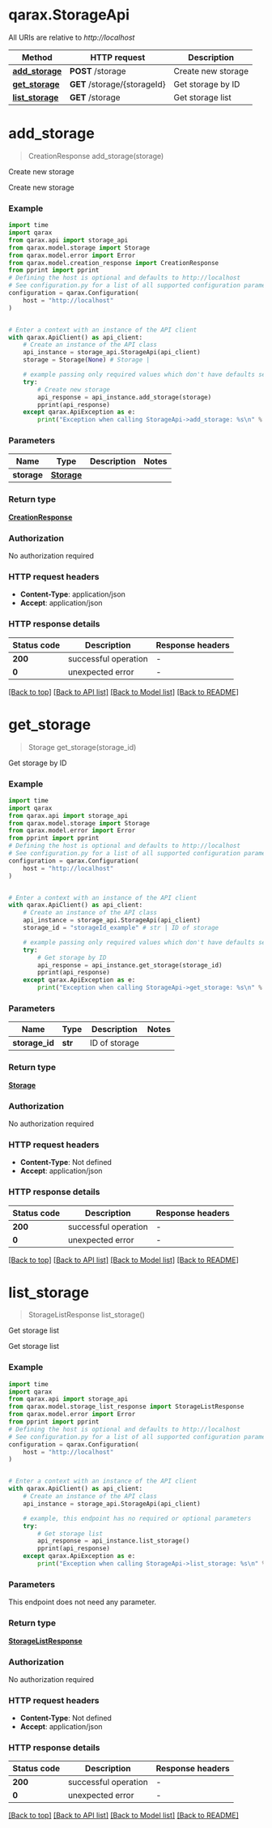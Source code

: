 # qarax.StorageApi

All URIs are relative to *http://localhost*

Method | HTTP request | Description
------------- | ------------- | -------------
[**add_storage**](StorageApi.md#add_storage) | **POST** /storage | Create new storage
[**get_storage**](StorageApi.md#get_storage) | **GET** /storage/{storageId} | Get storage by ID
[**list_storage**](StorageApi.md#list_storage) | **GET** /storage | Get storage list


# **add_storage**
> CreationResponse add_storage(storage)

Create new storage

Create new storage

### Example


```python
import time
import qarax
from qarax.api import storage_api
from qarax.model.storage import Storage
from qarax.model.error import Error
from qarax.model.creation_response import CreationResponse
from pprint import pprint
# Defining the host is optional and defaults to http://localhost
# See configuration.py for a list of all supported configuration parameters.
configuration = qarax.Configuration(
    host = "http://localhost"
)


# Enter a context with an instance of the API client
with qarax.ApiClient() as api_client:
    # Create an instance of the API class
    api_instance = storage_api.StorageApi(api_client)
    storage = Storage(None) # Storage | 

    # example passing only required values which don't have defaults set
    try:
        # Create new storage
        api_response = api_instance.add_storage(storage)
        pprint(api_response)
    except qarax.ApiException as e:
        print("Exception when calling StorageApi->add_storage: %s\n" % e)
```


### Parameters

Name | Type | Description  | Notes
------------- | ------------- | ------------- | -------------
 **storage** | [**Storage**](Storage.md)|  |

### Return type

[**CreationResponse**](CreationResponse.md)

### Authorization

No authorization required

### HTTP request headers

 - **Content-Type**: application/json
 - **Accept**: application/json


### HTTP response details

| Status code | Description | Response headers |
|-------------|-------------|------------------|
**200** | successful operation |  -  |
**0** | unexpected error |  -  |

[[Back to top]](#) [[Back to API list]](../README.md#documentation-for-api-endpoints) [[Back to Model list]](../README.md#documentation-for-models) [[Back to README]](../README.md)

# **get_storage**
> Storage get_storage(storage_id)

Get storage by ID

### Example


```python
import time
import qarax
from qarax.api import storage_api
from qarax.model.storage import Storage
from qarax.model.error import Error
from pprint import pprint
# Defining the host is optional and defaults to http://localhost
# See configuration.py for a list of all supported configuration parameters.
configuration = qarax.Configuration(
    host = "http://localhost"
)


# Enter a context with an instance of the API client
with qarax.ApiClient() as api_client:
    # Create an instance of the API class
    api_instance = storage_api.StorageApi(api_client)
    storage_id = "storageId_example" # str | ID of storage

    # example passing only required values which don't have defaults set
    try:
        # Get storage by ID
        api_response = api_instance.get_storage(storage_id)
        pprint(api_response)
    except qarax.ApiException as e:
        print("Exception when calling StorageApi->get_storage: %s\n" % e)
```


### Parameters

Name | Type | Description  | Notes
------------- | ------------- | ------------- | -------------
 **storage_id** | **str**| ID of storage |

### Return type

[**Storage**](Storage.md)

### Authorization

No authorization required

### HTTP request headers

 - **Content-Type**: Not defined
 - **Accept**: application/json


### HTTP response details

| Status code | Description | Response headers |
|-------------|-------------|------------------|
**200** | successful operation |  -  |
**0** | unexpected error |  -  |

[[Back to top]](#) [[Back to API list]](../README.md#documentation-for-api-endpoints) [[Back to Model list]](../README.md#documentation-for-models) [[Back to README]](../README.md)

# **list_storage**
> StorageListResponse list_storage()

Get storage list

Get storage list

### Example


```python
import time
import qarax
from qarax.api import storage_api
from qarax.model.storage_list_response import StorageListResponse
from qarax.model.error import Error
from pprint import pprint
# Defining the host is optional and defaults to http://localhost
# See configuration.py for a list of all supported configuration parameters.
configuration = qarax.Configuration(
    host = "http://localhost"
)


# Enter a context with an instance of the API client
with qarax.ApiClient() as api_client:
    # Create an instance of the API class
    api_instance = storage_api.StorageApi(api_client)

    # example, this endpoint has no required or optional parameters
    try:
        # Get storage list
        api_response = api_instance.list_storage()
        pprint(api_response)
    except qarax.ApiException as e:
        print("Exception when calling StorageApi->list_storage: %s\n" % e)
```


### Parameters
This endpoint does not need any parameter.

### Return type

[**StorageListResponse**](StorageListResponse.md)

### Authorization

No authorization required

### HTTP request headers

 - **Content-Type**: Not defined
 - **Accept**: application/json


### HTTP response details

| Status code | Description | Response headers |
|-------------|-------------|------------------|
**200** | successful operation |  -  |
**0** | unexpected error |  -  |

[[Back to top]](#) [[Back to API list]](../README.md#documentation-for-api-endpoints) [[Back to Model list]](../README.md#documentation-for-models) [[Back to README]](../README.md)


